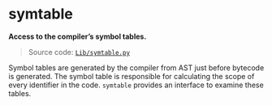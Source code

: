# symtable

**Access to the compiler’s symbol tables.**

> Source code: [`Lib/symtable.py`](https://github.com/python/cpython/tree/3.13/Lib/symtable.py)

Symbol tables are generated by the compiler from AST just before bytecode is generated. The symbol table is responsible for calculating the scope of every identifier in the code. `symtable` provides an interface to examine these tables.